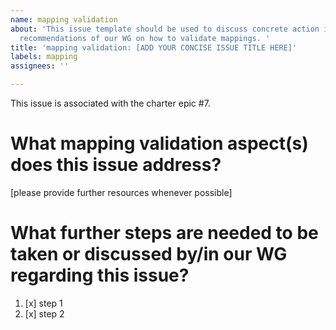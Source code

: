 ```yaml
---
name: mapping validation
about: 'This issue template should be used to discuss concrete action items regarding
  recommendations of our WG on how to validate mappings. '
title: 'mapping validation: [ADD YOUR CONCISE ISSUE TITLE HERE]'
labels: mapping
assignees: ''

---
```


This issue is associated with the charter epic #7.

# What mapping validation aspect(s) does this issue address?
[please provide further resources whenever possible]

# What further steps are needed to be taken or discussed by/in our WG regarding this issue?

1. [x] step 1
2. [x] step 2
